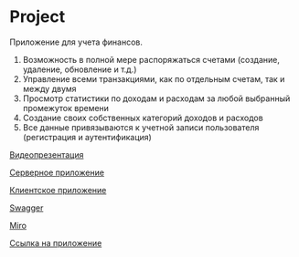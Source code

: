 # Project
Приложение для учета финансов.

1. Возможность в полной мере распоряжаться счетами (создание, удаление, обновление и т.д.)
2. Управление всеми транзакциями, как по отдельным счетам, так и между двумя
3. Просмотр статистики по доходам и расходам за любой выбранный промежуток времени
4. Создание своих собственных категорий доходов и расходов
5. Все данные привязываются к учетной записи пользователя (регистрация и аутентификация)


[Видеопрезентация](https://drive.google.com/file/d/1CsT3ug4jqgkXKj05gqiv2mwdF1rnhta4/view?usp=share_link)

[Серверное приложение](https://github.com/Kadyr505/Project-1)

[Клиентское приложение](https://github.com/Kadyr505/project-1.1)

[Swagger](https://app.swaggerhub.com/apis/N89050535317_1/Finance/1.0.0)

[Miro](https://miro.com/app/board/uXjVPLFvFyU=/)

[Ссылка на приложение](http://92.255.79.160:8081/login)
